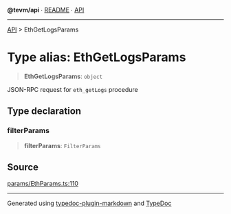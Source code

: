 **@tevm/api** ∙ [README](../README.md) ∙ [API](../API.md)

***

[API](../API.md) > EthGetLogsParams

# Type alias: EthGetLogsParams

> **EthGetLogsParams**: `object`

JSON-RPC request for `eth_getLogs` procedure

## Type declaration

### filterParams

> **filterParams**: `FilterParams`

## Source

[params/EthParams.ts:110](https://github.com/evmts/tevm-monorepo/blob/main/vm/api/src/params/EthParams.ts#L110)

***
Generated using [typedoc-plugin-markdown](https://www.npmjs.com/package/typedoc-plugin-markdown) and [TypeDoc](https://typedoc.org/)
